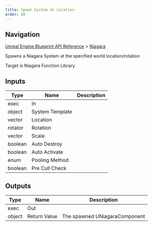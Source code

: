 ```yaml
---
title: Spawn System at Location
order: 80
---
```

## Navigation

[Unreal Engine Blueprint API Reference](https://dev.epicgames.com/documentation/en-us/unreal-engine/BlueprintAPI) > [Niagara](https://dev.epicgames.com/documentation/en-us/unreal-engine/BlueprintAPI/Niagara)

Spawns a Niagara System at the specified world location/rotation

Target is Niagara Function Library

## Inputs

| Type | Name | Description |
| --- | --- | --- |
| exec | In |  |
| object | System Template |  |
| vector | Location |  |
| rotator | Rotation |  |
| vector | Scale |  |
| boolean | Auto Destroy |  |
| boolean | Auto Activate |  |
| enum | Pooling Method |  |
| boolean | Pre Cull Check |  |

## Outputs

| Type | Name | Description |
| --- | --- | --- |
| exec | Out |  |
| object | Return Value | The spawned UNiagaraComponent |
